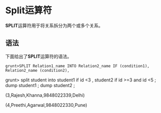 # Split运算符

**SPLIT**运算符用于将关系拆分为两个或多个关系。

## 语法

下面给出了**SPLIT**运算符的语法。

```
grunt>SPLIT Relation1_name INTO Relation2_name IF (condition1), Relation2_name (condition2),
```

grunt&gt; split student into student1 if id &lt;3 , student2 if id &gt;=3 and id &lt;5 ; dump student1 ; dump student2 ;

\(3,Rajesh,Khanna,9848022339,Delhi\)

\(4,Preethi,Agarwal,9848022330,Pune\)

